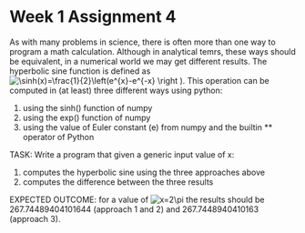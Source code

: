 # Week 1 Assignment 4

As with many problems in science, there is often more than one way to program a math calculation. 
Although in analytical temrs, these ways should be equivalent, in a numerical world we may get different results.
The hyperbolic sine function is defined as <img src="https://latex.codecogs.com/gif.latex?\sinh(x)=\frac{1}{2}\left(e^{x}-e^{-x}&space;\right&space;)" title="\sinh(x)=\frac{1}{2}\left(e^{x}-e^{-x} \right )" />. This operation can be computed in (at least) three different ways using python:

1. using the sinh() function of numpy
2. using the exp() function of numpy
3. using the value of Euler constant (e) from numpy and the builtin ** operator of Python 

TASK: Write a program that given a generic input value of x: 
   1. computes the hyperbolic sine using the three approaches above
   2. computes the difference between the three results

EXPECTED OUTCOME: for a value of <img src="https://latex.codecogs.com/gif.latex?x=2\pi" title="x=2\pi" /> the results should be 267.74489404101644 (approach 1 and 2) and 267.7448940410163 (approach 3).

